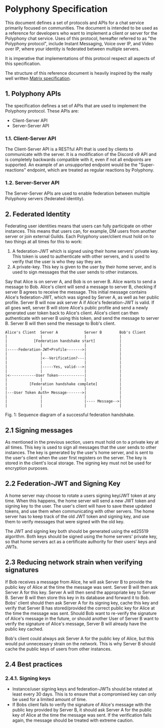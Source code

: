 # Polyphony Specification

This document defines a set of protocols and APIs for a chat service primarily focused on communities. The document is intended to be used as a reference for developers who want to implement a client or server for the Polyphony chat service. Uses of this protocol, hereafter referred to as "the Polyphony protocol", include Instant Messaging, Voice over IP, and Video over IP, where your identity is federated between multiple servers.

It is imperative that implementations of this protocol respect all aspects of this specification.

The structure of this reference document is heavily inspired by the really well written [Matrix specification](https://spec.matrix.org/latest).

## 1. Polyphony APIs

The specification defines a set of APIs that are used to implement the Polyphony protocol. These APIs are:
- Client-Server API
- Server-Server API

### 1.1. Client-Server API

The Client-Server API is a RESTful API that is used by clients to communicate with the server. It is a modification of the Discord v9 API and is completely backwards compatible with it, even if not all endpoints are supported. An example of an unsupported endpoint would be the "Super-reactions" endpoint, which are treated as regular reactions by Polyphony.

### 1.2. Server-Server API

The Server-Server APIs are used to enable federation between multiple Polyphony servers (federated identity).

## 2. Federated Identity

Federating user identities means that users can fully participate on other instances. This means that users can, for example, DM users from another server or join external Guilds. Each Polyphony user/client must hold on to two things at all times for this to work:
1.  A federation-JWT which is signed using their home servers' private key. This token is used to authenticate with other servers, and is used to verify that the user is who they say they are.
2.  A private-key. This key is given to the user by their home server, and is used to sign messages that the user sends to other instances.

Say that Alice is on server A, and Bob is on server B. Alice wants to send a message to Bob. Alice's client will send a message to server B, checking if server B agrees to receive the message. This initial message contains Alice's federation-JWT, which was signed by Server A, as well as her public profile. Server B will now ask server A if Alice's federation-JWT is valid. If all goes well, server B will store Alice's public profile and send a newly generated user token back to Alice's client. Alice's client can then authenticate with server B using this token, and send the message to server B. Server B will then send the message to Bob's client.
```
Alice's Client  Server A            Server B        Bob's Client
|               |                   |               |
|            [Federation handshake start]           |
|               |                   |               |
|-----Federation-JWT+Profile------->|               |
|               |                   |               |
|               |<--Verification?---|               |
|               |                   |               |
|               |-----Yes, valid--->|               |
|               |                   |               |
|<------------User Token------------|               |
|               |                   |               |
|          [Federation handshake complete]          |
|               |                   |               |
|---User Token Auth+ Message------->|               |
|               |                   |               |
|               |                   |---- Message-->|
|               |                   |               |
```
Fig. 1: Sequence diagram of a successful federation handshake.

## 2.1 Signing messages

As mentioned in the previous section, users must hold on to a private key at all times. This key is used to sign all messages that the user sends to other instances. The key is generated by the user's home server, and is sent to the user's client when the user first registers on the server. The key is stored in the client's local storage. The signing key must not be used for encryption purposes.

## 2.2 Federation-JWT and Signing Key

A home server may choose to rotate a users signing key/JWT token at any time. When this happens, the home server will send a new JWT token and signing key to the user. The user's client will have to save these updated tokens, and use them when communicating with other servers. The home server has to keep track of the old JWT token and signing key, and use them to verify messages that were signed with the old key.

The JWT and signing key both should be generated using the ed25519 algorithm. Both keys should be signed using the home servers' private key, so that home servers act as a certificate authority for their users' keys and JWTs.

## 2.3 Reducing network strain when verifying signatures

If Bob receives a message from Alice, he will ask Server B to provide the public key of Alice at the time the message was sent. Server B will then ask Server A for this key. Server A will then send the appropriate key to Server B. Server B will then store this key in its database and forward it to Bob. Bobs' client should then ask Server A for its signing key, cache this key and verify that Server B has stored/provided the correct public key for Alice at the time the message was sent. Should Bob want to re-verify the signature of Alice's message in the future, or should another User of Server B want to verify the signature of Alice's message, Server B will already have the public key cached.

Bob's client could always ask Server A for the public key of Alice, but this would put unnecessary strain on the network. This is why Server B should cache the public keys of users from other instances.

## 2.4 Best practices

### 2.4.1. Signing keys

- Instance/user signing keys and federation-JWTs should be rotated at least every 30 days. This is to ensure that a compromised key can only be used for a limited amount of time.
- If Bobs client fails to verify the signature of Alice's message with the public key provided by Server B, it should ask Server A for the public key of Alice at the time the message was sent. If the verification fails again, the message should be treated with extreme caution.

